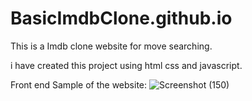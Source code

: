 # BasicImdbClone.github.io
This is a Imdb clone website for move searching.

i have created this project using html css and javascript.

Front end Sample of the website:
![Screenshot (150)](https://user-images.githubusercontent.com/114765524/195031525-22c8dd8e-b6ec-4b0d-8320-e7c6d0c75c81.png)
